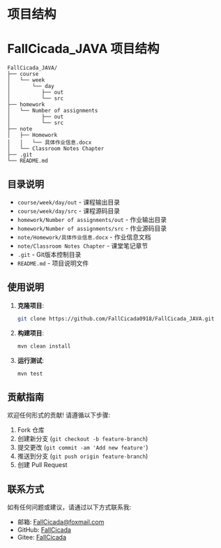 <!--
 * @Description: 
 * @Author: FallCicada
 * @Date: 2024-10-04 00:25:53
 * @LastEditors: FallCicada
 * @LastEditTime: 2024-10-04 00:40:48
-->
# 项目结构

# FallCicada_JAVA 项目结构

```
FallCicada_JAVA/
├── course
│   └── week
│       └── day
│          ├── out
│          └── src
├── homework
│   └── Number of assignments
│          ├── out
│          └── src
├── note
│   ├── Homework
│   │   └── 具体作业信息.docx
│   └── Classroom Notes Chapter
├── .git
└── README.md
```

## 目录说明

- `course/week/day/out` - 课程输出目录
- `course/week/day/src` - 课程源码目录
- `homework/Number of assignments/out` - 作业输出目录
- `homework/Number of assignments/src` - 作业源码目录
- `note/Homework/具体作业信息.docx` - 作业信息文档
- `note/Classroom Notes Chapter` - 课堂笔记章节
- `.git` - Git版本控制目录
- `README.md` - 项目说明文件


## 使用说明

1. **克隆项目**:
    ```sh
    git clone https://github.com/FallCicada0918/FallCicada_JAVA.git
    ```

2. **构建项目**:
    ```sh
    mvn clean install
    ```

3. **运行测试**:
    ```sh
    mvn test
    ```

## 贡献指南

欢迎任何形式的贡献! 请遵循以下步骤:

1. Fork 仓库
2. 创建新分支 (`git checkout -b feature-branch`)
3. 提交更改 (`git commit -am 'Add new feature'`)
4. 推送到分支 (`git push origin feature-branch`)
5. 创建 Pull Request

## 联系方式

如有任何问题或建议，请通过以下方式联系我:

- 邮箱: [FallCicada@foxmail.com](mailto:3471437753@qq.com)
- GitHub: [FallCicada](https://github.com/FallCicada0918)
- Gitee: [FallCicada](https://gitee.com/FallCicada)
